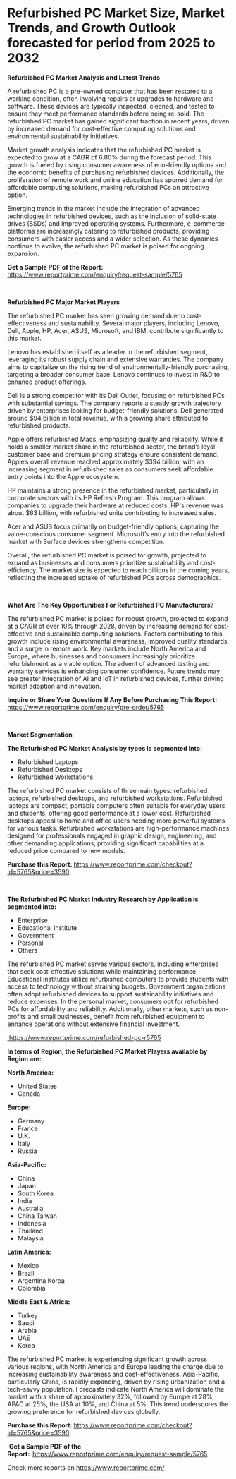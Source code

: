 <p><h1>Refurbished PC Market Size, Market Trends, and Growth Outlook forecasted for period from 2025 to 2032</h1></p><p><strong>Refurbished PC Market Analysis and Latest Trends</strong></p>
<p><p>A refurbished PC is a pre-owned computer that has been restored to a working condition, often involving repairs or upgrades to hardware and software. These devices are typically inspected, cleaned, and tested to ensure they meet performance standards before being re-sold. The refurbished PC market has gained significant traction in recent years, driven by increased demand for cost-effective computing solutions and environmental sustainability initiatives.</p><p>Market growth analysis indicates that the refurbished PC market is expected to grow at a CAGR of 6.80% during the forecast period. This growth is fueled by rising consumer awareness of eco-friendly options and the economic benefits of purchasing refurbished devices. Additionally, the proliferation of remote work and online education has spurred demand for affordable computing solutions, making refurbished PCs an attractive option.</p><p>Emerging trends in the market include the integration of advanced technologies in refurbished devices, such as the inclusion of solid-state drives (SSDs) and improved operating systems. Furthermore, e-commerce platforms are increasingly catering to refurbished products, providing consumers with easier access and a wider selection. As these dynamics continue to evolve, the refurbished PC market is poised for ongoing expansion.</p></p>
<p><strong>Get a Sample PDF of the Report:&nbsp;</strong> <a href="https://www.reportprime.com/enquiry/request-sample/5765?utm_campaign=2212&utm_medium=2&utm_source=Github&utm_content=ia&utm_term=19032025&utm_id=refurbished-pc">https://www.reportprime.com/enquiry/request-sample/5765</a></p>
<p>&nbsp;</p>
<p><strong>Refurbished PC Major Market Players</strong></p>
<p><p>The refurbished PC market has seen growing demand due to cost-effectiveness and sustainability. Several major players, including Lenovo, Dell, Apple, HP, Acer, ASUS, Microsoft, and IBM, contribute significantly to this market.</p><p>Lenovo has established itself as a leader in the refurbished segment, leveraging its robust supply chain and extensive warranties. The company aims to capitalize on the rising trend of environmentally-friendly purchasing, targeting a broader consumer base. Lenovo continues to invest in R&D to enhance product offerings.</p><p>Dell is a strong competitor with its Dell Outlet, focusing on refurbished PCs with substantial savings. The company reports a steady growth trajectory driven by enterprises looking for budget-friendly solutions. Dell generated around $94 billion in total revenue, with a growing share attributed to refurbished products.</p><p>Apple offers refurbished Macs, emphasizing quality and reliability. While it holds a smaller market share in the refurbished sector, the brand’s loyal customer base and premium pricing strategy ensure consistent demand. Apple’s overall revenue reached approximately $394 billion, with an increasing segment in refurbished sales as consumers seek affordable entry points into the Apple ecosystem.</p><p>HP maintains a strong presence in the refurbished market, particularly in corporate sectors with its HP Refresh Program. This program allows companies to upgrade their hardware at reduced costs. HP's revenue was about $63 billion, with refurbished units contributing to increased sales.</p><p>Acer and ASUS focus primarily on budget-friendly options, capturing the value-conscious consumer segment. Microsoft’s entry into the refurbished market with Surface devices strengthens competition.</p><p>Overall, the refurbished PC market is poised for growth, projected to expand as businesses and consumers prioritize sustainability and cost-efficiency. The market size is expected to reach billions in the coming years, reflecting the increased uptake of refurbished PCs across demographics.</p></p>
<p>&nbsp;</p>
<p><strong>What Are The Key Opportunities For Refurbished PC Manufacturers?</strong></p>
<p><p>The refurbished PC market is poised for robust growth, projected to expand at a CAGR of over 10% through 2028, driven by increasing demand for cost-effective and sustainable computing solutions. Factors contributing to this growth include rising environmental awareness, improved quality standards, and a surge in remote work. Key markets include North America and Europe, where businesses and consumers increasingly prioritize refurbishment as a viable option. The advent of advanced testing and warranty services is enhancing consumer confidence. Future trends may see greater integration of AI and IoT in refurbished devices, further driving market adoption and innovation.</p></p>
<p><strong>Inquire or Share Your Questions If Any Before Purchasing This Report:</strong> <a href="https://www.reportprime.com/enquiry/pre-order/5765?utm_campaign=2212&utm_medium=2&utm_source=Github&utm_content=ia&utm_term=19032025&utm_id=refurbished-pc">https://www.reportprime.com/enquiry/pre-order/5765</a></p>
<p>&nbsp;</p>
<p><strong>Market Segmentation</strong></p>
<p><strong>The Refurbished PC Market Analysis by types is segmented into:</strong></p>
<p><ul><li>Refurbished Laptops</li><li>Refurbished Desktops</li><li>Refurbished Workstations</li></ul></p>
<p><p>The refurbished PC market consists of three main types: refurbished laptops, refurbished desktops, and refurbished workstations. Refurbished laptops are compact, portable computers often suitable for everyday users and students, offering good performance at a lower cost. Refurbished desktops appeal to home and office users needing more powerful systems for various tasks. Refurbished workstations are high-performance machines designed for professionals engaged in graphic design, engineering, and other demanding applications, providing significant capabilities at a reduced price compared to new models.</p></p>
<p><strong>Purchase this Report:&nbsp;</strong><a href="https://www.reportprime.com/checkout?id=5765&price=3590&utm_campaign=2212&utm_medium=2&utm_source=Github&utm_content=ia&utm_term=19032025&utm_id=refurbished-pc">https://www.reportprime.com/checkout?id=5765&price=3590</a></p>
<p>&nbsp;</p>
<p><strong>The Refurbished PC Market Industry Research by Application is segmented into:</strong></p>
<p><ul><li>Enterprise</li><li>Educational Institute</li><li>Government</li><li>Personal</li><li>Others</li></ul></p>
<p><p>The refurbished PC market serves various sectors, including enterprises that seek cost-effective solutions while maintaining performance. Educational institutes utilize refurbished computers to provide students with access to technology without straining budgets. Government organizations often adopt refurbished devices to support sustainability initiatives and reduce expenses. In the personal market, consumers opt for refurbished PCs for affordability and reliability. Additionally, other markets, such as non-profits and small businesses, benefit from refurbished equipment to enhance operations without extensive financial investment.</p></p>
<p><a href="https://www.reportprime.com/refurbished-pc-r5765?utm_campaign=2212&utm_medium=2&utm_source=Github&utm_content=ia&utm_term=19032025&utm_id=refurbished-pc">&nbsp;https://www.reportprime.com/refurbished-pc-r5765</a></p>
<p><strong>In terms of Region, the Refurbished PC Market Players available by Region are:</strong></p>
<p>
    <p> <strong> North America: </strong>
        <ul>
            <li>United States</li>
            <li>Canada</li>
        </ul>
        </p> 
    <p> <strong> Europe: </strong>
        <ul>
            <li>Germany</li>
            <li>France</li>
            <li>U.K.</li>
            <li>Italy</li>
            <li>Russia</li>
        </ul>
        </p> 
    <p> <strong> Asia-Pacific: </strong>
        <ul>
            <li>China</li>
            <li>Japan</li>
            <li>South Korea</li>
            <li>India</li>
            <li>Australia</li>
            <li>China Taiwan</li>
            <li>Indonesia</li>
            <li>Thailand</li>
            <li>Malaysia</li>
        </ul>
        </p> 
    <p> <strong> Latin America: </strong>
        <ul>
            <li>Mexico</li>
            <li>Brazil</li>
            <li>Argentina Korea</li>
            <li>Colombia</li>
        </ul>
        </p> 
    <p> <strong> Middle East & Africa: </strong>
        <ul>
            <li>Turkey</li>
            <li>Saudi</li>
            <li>Arabia</li>
            <li>UAE</li>
            <li>Korea</li>
        </ul>
    </p>
    </p>
<p><p>The refurbished PC market is experiencing significant growth across various regions, with North America and Europe leading the charge due to increasing sustainability awareness and cost-effectiveness. Asia-Pacific, particularly China, is rapidly expanding, driven by rising urbanization and a tech-savvy population. Forecasts indicate North America will dominate the market with a share of approximately 32%, followed by Europe at 28%, APAC at 25%, the USA at 10%, and China at 5%. This trend underscores the growing preference for refurbished devices globally.</p></p>
<p><strong>Purchase this Report: </strong><a href="https://www.reportprime.com/checkout?id=5765&price=3590&utm_campaign=2212&utm_medium=2&utm_source=Github&utm_content=ia&utm_term=19032025&utm_id=refurbished-pc">https://www.reportprime.com/checkout?id=5765&price=3590</a></p>
<p>&nbsp;<strong>Get a Sample PDF of the Report:&nbsp;&nbsp;</strong><a href="https://www.reportprime.com/enquiry/request-sample/5765?utm_campaign=2212&utm_medium=2&utm_source=Github&utm_content=ia&utm_term=19032025&utm_id=refurbished-pc">https://www.reportprime.com/enquiry/request-sample/5765</a></p>
<p><strong></strong></p>
<p>Check more reports on <a href="https://www.reportprime.com/?utm_campaign=2212&utm_medium=2&utm_source=Github&utm_content=ia&utm_term=19032025&utm_id=refurbished-pc">https://www.reportprime.com/</a></p>